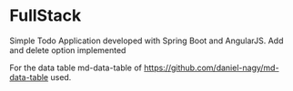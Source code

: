 # FullStack

Simple Todo Application developed with Spring Boot and AngularJS. Add and delete option implemented

For the data table  md-data-table of https://github.com/daniel-nagy/md-data-table
used.
